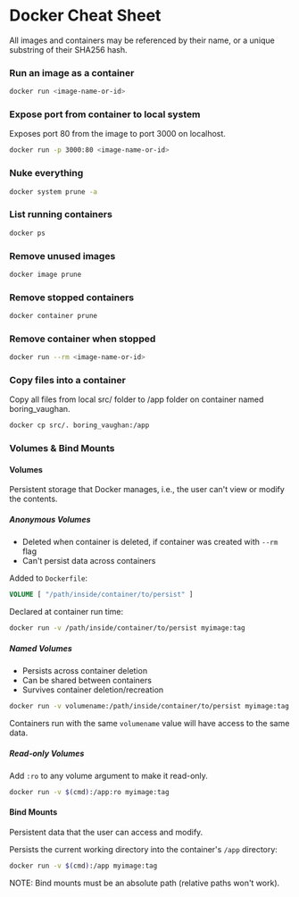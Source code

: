 # Docker Cheat Sheet

All images and containers may be referenced by their name, or a unique substring of their SHA256 hash.

### Run an image as a container

```sh
docker run <image-name-or-id>
```

### Expose port from container to local system

Exposes port 80 from the image to port 3000 on localhost.

```sh
docker run -p 3000:80 <image-name-or-id>
```

### Nuke everything

```sh
docker system prune -a
```

### List running containers

```sh
docker ps
```

### Remove unused images

```sh
docker image prune
```

### Remove stopped containers

```sh
docker container prune
```

### Remove container when stopped

```sh
docker run --rm <image-name-or-id>
```

### Copy files into a container

Copy all files from local src/ folder to /app folder on container named boring_vaughan.

```sh
docker cp src/. boring_vaughan:/app
```

### Volumes & Bind Mounts

#### Volumes

Persistent storage that Docker manages, i.e., the user can't view or modify the contents.

##### Anonymous Volumes

* Deleted when container is deleted, if container was created with `--rm` flag
* Can't persist data across containers

Added to `Dockerfile`:

```dockerfile
VOLUME [ "/path/inside/container/to/persist" ]
```

Declared at container run time:

```sh
docker run -v /path/inside/container/to/persist myimage:tag
```

##### Named Volumes

* Persists across container deletion
* Can be shared between containers
* Survives container deletion/recreation

```sh
docker run -v volumename:/path/inside/container/to/persist myimage:tag
```

Containers run with the same `volumename` value will have access to the same data.

##### Read-only Volumes

Add `:ro` to any volume argument to make it read-only.

```sh
docker run -v $(cmd):/app:ro myimage:tag
```

#### Bind Mounts

Persistent data that the user can access and modify.

Persists the current working directory into the container's `/app` directory:

```sh
docker run -v $(cmd):/app myimage:tag
```

NOTE: Bind mounts must be an absolute path (relative paths won't work).
